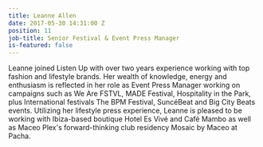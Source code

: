 ```yaml
---
title: Leanne Allen
date: 2017-05-30 14:31:00 Z
position: 11
job-title: Senior Festival & Event Press Manager
is-featured: false
---
```


Leanne joined Listen Up with over two years experience working with top fashion and lifestyle brands. Her wealth of knowledge, energy and enthusiasm is reflected in her role as Event Press Manager working on campaigns such as We Are FSTVL, MADE Festival, Hospitality in the Park, plus International festivals The BPM Festival, SuncéBeat and Big City Beats events. Utilizing her lifestyle press experience, Leanne is pleased to be working with Ibiza-based boutique Hotel Es Vivé and Café Mambo as well as Maceo Plex's forward-thinking club residency Mosaic by Maceo at Pacha.
